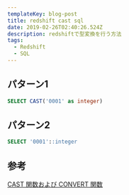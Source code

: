 ```yaml
---
templateKey: blog-post
title: redshift cast sql
date: 2019-02-26T02:40:26.524Z
description: redshiftで型変換を行う方法
tags:
  - Redshift
  - SQL
---
```

## パターン1

```sql
SELECT CAST('0001' as integer)
```

## パターン2

```sql
SELECT '0001'::integer
```


## 参考
[CAST 関数および CONVERT 関数](https://docs.aws.amazon.com/ja_jp/redshift/latest/dg/r_CAST_function.html)
